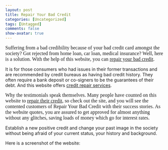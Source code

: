 ```yaml
---
layout: post
title: Repair Your Bad Credit
categories: [Uncategorized]
tags: [Untagged]
comments: false
show-avatar: true
---
```


<span style="font-size: 12pt; font-family: Times New Roman;">Suffering from a bad credibility because of your bad credit card amongst the society? Got rejected from home loan, car loan, medical insurance? Well, here is a solution. With the help of this website, you can <a href="http://www.repairyourbadcredit.com/">repair your bad credit</a>.</span>

It is for those consumers who had issues in their former transactions and are recommended by credit bureaus as having bad credit history. They often require a bank deposit or co-signers to be the guarantees of their debt. And this website offers <a href="http://www.repairyourbadcredit.com/">credit repair services</a>.

<span style="font-size: 12pt; font-family: Times New Roman;">Why the testimonials speak themselves. Many people have counted on this website to <a href="http://www.repairyourbadcredit.com/">repair their credit</a>, so check out the site, and you will see the contented customers of Repair Your Bad Credit with their success stories. As the website quotes, you are assured to get approved for almost anything without any glitches, saving loads of money which go for interest rates.</span>

Establish a new positive credit and change your past image in the society without being afraid of your current status, your history and background.

Here is a screenshot of the website:

<img src="http://pragith.net/blog/wp-content/061908-1111-repairyourb18.png" alt="" />